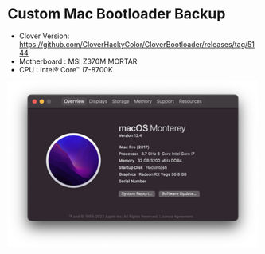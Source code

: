 # Custom Mac Bootloader Backup
- Clover Version: https://github.com/CloverHackyColor/CloverBootloader/releases/tag/5144
- Motherboard : MSI Z370M MORTAR
- CPU : Intel® Core™ i7-8700K

![About This Mac](https://raw.githubusercontent.com/ArsnealX/Bootloader-Backup/master/AboutThisMac.png)
